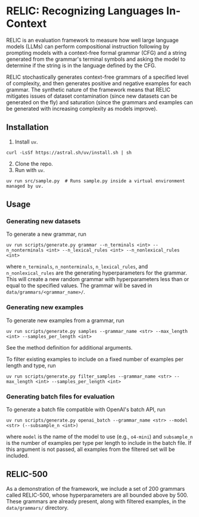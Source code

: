 # RELIC: Recognizing Languages In-Context

RELIC is an evaluation framework to measure how well large language models (LLMs) can
perform compositional instruction following by prompting models with a context-free
formal grammar (CFG) and a string generated from the grammar's terminal symbols and
asking the model to determine if the string is in the language defined by the CFG.

RELIC stochastically generates context-free grammars of a specified level of complexity,
and then generates positive and negative examples for each grammar. The synthetic
nature of the framework means that RELIC mitigates issues of dataset contamination
(since new datasets can be generated on the fly) and saturation (since the grammars
and examples can be generated with increasing complexity as models improve).

## Installation

1. Install `uv`.

```shell
curl -LsSf https://astral.sh/uv/install.sh | sh
```

2. Clone the repo.
3. Run with `uv`.

```shell
uv run src/sample.py  # Runs sample.py inside a virtual environment managed by uv.
```

## Usage

### Generating new datasets

To generate a new grammar, run

```shell
uv run scripts/generate.py grammar --n_terminals <int> --n_nonterminals <int> --n_lexical_rules <int> --n_nonlexical_rules <int>
```

where `n_terminals`, `n_nonterminals`, `n_lexical_rules`, and `n_nonlexical_rules` are
the generating hyperparameters for the grammar. This will create a new random grammar
with hyperparameters less than or equal to the specified values. The grammar will be
saved in `data/grammars/<grammar_name>/`.

### Generating new examples

To generate new examples from a grammar, run

```shell
uv run scripts/generate.py samples --grammar_name <str> --max_length <int> --samples_per_length <int>
```

See the method definition for additional arguments.

To filter existing examples to include on a fixed number of examples per length and type,
run

```shell
uv run scripts/generate.py filter_samples --grammar_name <str> --max_length <int> --samples_per_length <int>
```

### Generating batch files for evaluation

To generate a batch file compatible with OpenAI's batch API, run

```shell
uv run scripts/generate.py openai_batch --grammar_name <str> --model <str> (--subsample_n <int>)
```

where `model` is the name of the model to use (e.g., `o4-mini`) and `subsample_n` is the
number of examples per type per length to include in the batch file. If this argument
is not passed, all examples from the filtered set will be included.

## RELIC-500

As a demonstration of the framework, we include a set of 200 grammars called RELIC-500,
whose hyperparameters are all bounded above by 500. These grammars are already present,
along with filtered examples, in the `data/grammars/` directory.
